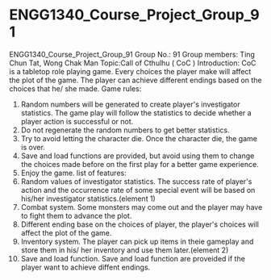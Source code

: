 # ENGG1340_Course_Project_Group_91

ENGG1340_Course_Project_Group_91
Group No.: 91
Group members: Ting Chun Tat, Wong Chak Man
Topic:Call of Cthulhu ( CoC )
Introduction: CoC is a tabletop role playing game. Every choices the player make will affect the plot of the game. The player can achieve different endings based on the choices that he/ she made.
Game rules:
1. Random numbers will be generated to create player's investigator statistics. The game play will follow the statistics to decide whether a player action is successful or not.
2. Do not regenerate the random numbers to get better statistics.
3. Try to avoid letting the character die. Once the character die, the game is over.
4. Save and load functions are provided, but avoid using them to change the choices made before on the first play for a better game experience.
5. Enjoy the game.
list of features:
1. Random values of investigator statistics. The success rate of player's action and the occurrence rate of some special event will be based on his/her investigator statistics.(element 1)
2. Combat system. Some monsters may come out and the player may have to fight them to advance the plot.
3. Different ending base on the choices of player, the player's choices will affect the plot of the game.
4. Inventory system. The player can pick up items in theie gameplay and store them in his/ her inventory and use them later.(element 2)
5. Save and load function. Save and load function are proveided if the player want to achieve diffent endings.
